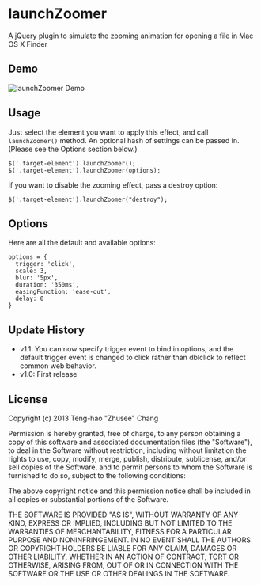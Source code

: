 launchZoomer
============

A jQuery plugin to simulate the zooming animation for opening a file in Mac OS X Finder

## Demo

![launchZoomer Demo](https://raw.github.com/zhusee2/jquery-launchZoomer/add-demo-gif-to-readme/demo.gif)

## Usage

Just select the element you want to apply this effect, and call `launchZoomer()` method. An optional hash of settings can be passed in. (Please see the Options section below.)

    $('.target-element').launchZoomer();
    $('.target-element').launchZoomer(options);

If you want to disable the zooming effect, pass a destroy option:

    $('.target-element').launchZoomer("destroy");

## Options

Here are all the default and available options:

    options = {
      trigger: 'click',
      scale: 3,
      blur: '5px',
      duration: '350ms',
      easingFunction: 'ease-out',
      delay: 0
    }

## Update History

  * v1.1: You can now specify trigger event to bind in options, and the default trigger event is changed to click rather than dblclick to reflect common web behavior.
  * v1.0: First release

## License

Copyright (c) 2013 Teng-hao "Zhusee" Chang

Permission is hereby granted, free of charge, to any person obtaining a copy of this software and associated documentation files (the "Software"), to deal in the Software without restriction, including without limitation the rights to use, copy, modify, merge, publish, distribute, sublicense, and/or sell copies of the Software, and to permit persons to whom the Software is furnished to do so, subject to the following conditions:

The above copyright notice and this permission notice shall be included in all copies or substantial portions of the Software.

THE SOFTWARE IS PROVIDED "AS IS", WITHOUT WARRANTY OF ANY KIND, EXPRESS OR IMPLIED, INCLUDING BUT NOT LIMITED TO THE WARRANTIES OF MERCHANTABILITY, FITNESS FOR A PARTICULAR PURPOSE AND NONINFRINGEMENT. IN NO EVENT SHALL THE AUTHORS OR COPYRIGHT HOLDERS BE LIABLE FOR ANY CLAIM, DAMAGES OR OTHER LIABILITY, WHETHER IN AN ACTION OF CONTRACT, TORT OR OTHERWISE, ARISING FROM, OUT OF OR IN CONNECTION WITH THE SOFTWARE OR THE USE OR OTHER DEALINGS IN THE SOFTWARE.
